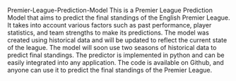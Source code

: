 Premier-League-Prediction-Model
This is a Premier League Prediction Model that aims to predict the final standings of the English Premier League.
It takes into account various factors such as past performance, player statistics, and team strengths to make its predictions. 
The model was created using historical data and will be updated to reflect the current state of the league. 
The model will soon use two seasons of historical data to predict final standings. 
The predictor is implemented in python and can be easily integrated into any application. 
The code is available on Github, and anyone can use it to predict the final standings of the Premier League.
